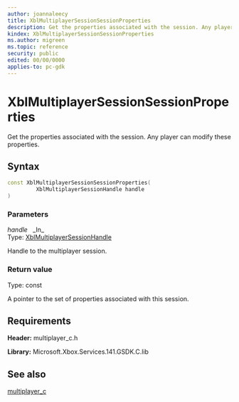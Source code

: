 ```yaml
---
author: joannaleecy
title: XblMultiplayerSessionSessionProperties
description: Get the properties associated with the session. Any player can modify these properties.
kindex: XblMultiplayerSessionSessionProperties
ms.author: migreen
ms.topic: reference
security: public
edited: 00/00/0000
applies-to: pc-gdk
---
```


# XblMultiplayerSessionSessionProperties  

Get the properties associated with the session. Any player can modify these properties.  

## Syntax  
  
```cpp
const XblMultiplayerSessionSessionProperties(  
         XblMultiplayerSessionHandle handle  
)  
```  
  
### Parameters  
  
*handle* &nbsp;&nbsp;\_In\_  
Type: [XblMultiplayerSessionHandle](../handles/xblmultiplayersessionhandle.md)  
  
Handle to the multiplayer session.  
  
  
### Return value  
Type: const
  
A pointer to the set of properties associated with this session.
  
## Requirements  
  
**Header:** multiplayer_c.h
  
**Library:** Microsoft.Xbox.Services.141.GSDK.C.lib
  
## See also  
[multiplayer_c](../multiplayer_c_members.md)  
  
  